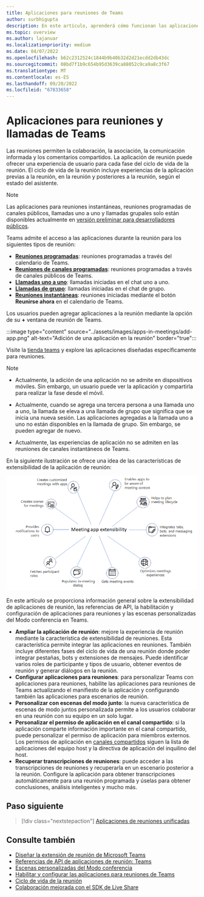 ```yaml
---
title: Aplicaciones para reuniones de Teams
author: surbhigupta
description: En este artículo, aprenderá cómo funcionan las aplicaciones en las reuniones de Microsoft Teams en función del rol de participante y usuario y la extensibilidad de la aplicación.
ms.topic: overview
ms.author: lajanuar
ms.localizationpriority: medium
ms.date: 04/07/2022
ms.openlocfilehash: b62c2312524c1844b9b40b32d2d21ecdd2db43dc
ms.sourcegitcommit: 08bd7f1b9c654b95d3639ca88052c9ca9a8c3f67
ms.translationtype: MT
ms.contentlocale: es-ES
ms.lasthandoff: 09/20/2022
ms.locfileid: "67833658"
---
```

# <a name="apps-for-teams-meetings-and-calls"></a>Aplicaciones para reuniones y llamadas de Teams

Las reuniones permiten la colaboración, la asociación, la comunicación informada y los comentarios compartidos. La aplicación de reunión puede ofrecer una experiencia de usuario para cada fase del ciclo de vida de la reunión. El ciclo de vida de la reunión incluye experiencias de la aplicación previas a la reunión, en la reunión y posteriores a la reunión, según el estado del asistente.

> [!Note]
>
> Las aplicaciones para reuniones instantáneas, reuniones programadas de canales públicos, llamadas uno a uno y llamadas grupales solo están disponibles actualmente en [versión preliminar para desarrolladores públicos](../resources/dev-preview/developer-preview-intro.md).

Teams admite el acceso a las aplicaciones durante la reunión para los siguientes tipos de reunión:

* [**Reuniones programadas**](https://support.microsoft.com/office/schedule-a-meeting-in-teams-943507a9-8583-4c58-b5d2-8ec8265e04e5#ID0EFBD=Desktop): reuniones programadas a través del calendario de Teams.
* [**Reuniones de canales programadas**](https://support.microsoft.com/office/schedule-a-meeting-in-teams-943507a9-8583-4c58-b5d2-8ec8265e04e5#ID0EFBD=Desktop): reuniones programadas a través de canales públicos de Teams.
* [**Llamadas uno a uno**](https://support.microsoft.com/office/start-a-call-from-a-chat-in-teams-f5138c9d-df4c-43d8-9cf6-53400c1a7798): llamadas iniciadas en el chat uno a uno.
* [**Llamadas de grupo**](https://support.microsoft.com/office/start-a-call-from-a-chat-in-teams-f5138c9d-df4c-43d8-9cf6-53400c1a7798): llamadas iniciadas en el chat de grupo.
* [**Reuniones instantáneas**](https://support.microsoft.com/office/start-an-instant-meeting-in-teams-ff95e53f-8231-4739-87fa-00b9723f4ef5): reuniones iniciadas mediante el botón **Reunirse ahora** en el calendario de Teams.

Los usuarios pueden agregar aplicaciones a la reunión mediante la opción de su **+** ventana de reunión de Teams.

:::image type="content" source="../assets/images/apps-in-meetings/add-app.png" alt-text="Adición de una aplicación en la reunión" border="true":::

Visite la [tienda teams](https://go.microsoft.com/fwlink/p/?LinkID=2183121) y explore las aplicaciones diseñadas específicamente para reuniones.

> [!Note]
>
> * Actualmente, la adición de una aplicación no se admite en dispositivos móviles. Sin embargo, un usuario puede ver la aplicación y compartirla para realizar la fase desde el móvil.
>
> * Actualmente, cuando se agrega una tercera persona a una llamada uno a uno, la llamada se eleva a una llamada de grupo que significa que se inicia una nueva sesión. Las aplicaciones agregadas a la llamada uno a uno no están disponibles en la llamada de grupo. Sin embargo, se pueden agregar de nuevo.
>
> * Actualmente, las experiencias de aplicación no se admiten en las reuniones de canales instantáneos de Teams.

En la siguiente ilustración se ofrece una idea de las características de extensibilidad de la aplicación de reunión:

![Extensibilidad de la aplicación para reuniones](../assets/images/apps-in-meetings/meetingappextensibility.png)

En este artículo se proporciona información general sobre la extensibilidad de aplicaciones de reunión, las referencias de API, la habilitación y configuración de aplicaciones para reuniones y las escenas personalizadas del Modo conferencia en Teams.

* **Ampliar la aplicación de reunión**: mejore la experiencia de reunión mediante la característica de extensibilidad de reuniones. Esta característica permite integrar las aplicaciones en reuniones. También incluye diferentes fases del ciclo de vida de una reunión donde poder integrar pestañas, bots y extensiones de mensajes. Puede identificar varios roles de participante y tipos de usuario, obtener eventos de reunión y generar diálogos en la reunión.
* **Configurar aplicaciones para reuniones**: para personalizar Teams con aplicaciones para reuniones, habilite las aplicaciones para reuniones de Teams actualizando el manifiesto de la aplicación y configurando también las aplicaciones para escenarios de reunión.
* **Personalizar con escenas del modo junto**: la nueva característica de escenas de modo juntos personalizada permite a los usuarios colaborar en una reunión con su equipo en un solo lugar.
* **Personalizar el permiso de aplicación en el canal compartido**: si la aplicación comparte información importante en el canal compartido, puede personalizar el permiso de aplicación para miembros externos. Los permisos de aplicación en [canales compartidos](../concepts/build-and-test/Shared-channels.md) siguen la lista de aplicaciones del equipo host y la directiva de aplicación del inquilino del host.
* **Recuperar transcripciones de reuniones**: puede acceder a las transcripciones de reuniones y recuperarla en un escenario posterior a la reunión. Configure la aplicación para obtener transcripciones automáticamente para una reunión programada y úselas para obtener conclusiones, análisis inteligentes y mucho más.

## <a name="next-step"></a>Paso siguiente

> [!div class="nextstepaction"]
> [Aplicaciones de reuniones unificadas](meeting-app-extensibility.md)

## <a name="see-also"></a>Consulte también

* [Diseñar la extensión de reunión de Microsoft Teams](~/apps-in-teams-meetings/design/designing-apps-in-meetings.md)
* [Referencias de API de aplicaciones de reunión: Teams](~/apps-in-teams-meetings/api-references.md)
* [Escenas personalizadas del Modo conferencia](~/apps-in-teams-meetings/teams-together-mode.md)
* [Habilitar y configurar las aplicaciones para reuniones de Teams](~/apps-in-teams-meetings/enable-and-configure-your-app-for-teams-meetings.md)
* [Ciclo de vida de la reunión](meeting-app-extensibility.md#meeting-lifecycle)
* [Colaboración mejorada con el SDK de Live Share](teams-live-share-overview.md)

